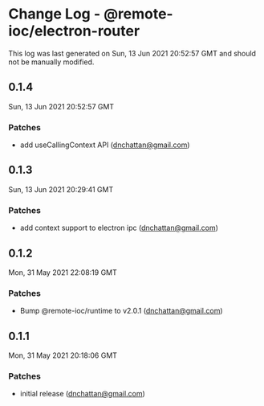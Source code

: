 # Change Log - @remote-ioc/electron-router

This log was last generated on Sun, 13 Jun 2021 20:52:57 GMT and should not be manually modified.

<!-- Start content -->

## 0.1.4

Sun, 13 Jun 2021 20:52:57 GMT

### Patches

- add useCallingContext API (dnchattan@gmail.com)

## 0.1.3

Sun, 13 Jun 2021 20:29:41 GMT

### Patches

- add context support to electron ipc (dnchattan@gmail.com)

## 0.1.2

Mon, 31 May 2021 22:08:19 GMT

### Patches

- Bump @remote-ioc/runtime to v2.0.1 (dnchattan@gmail.com)

## 0.1.1

Mon, 31 May 2021 20:18:06 GMT

### Patches

- initial release (dnchattan@gmail.com)

